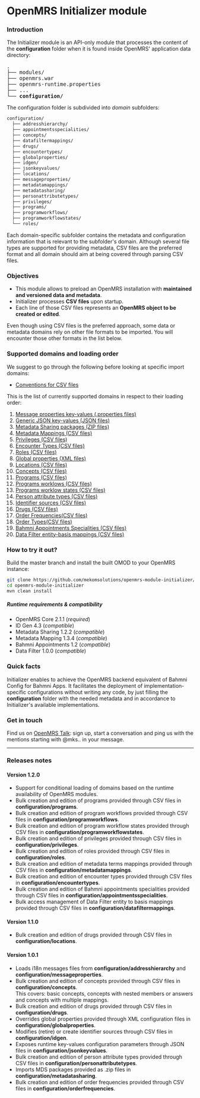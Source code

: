 # OpenMRS Initializer module
### Introduction
The Initializer module is an API-only module that processes the content of the **configuration** folder when it is found inside OpenMRS' application data directory:

<pre>
.
├── modules/
├── openmrs.war
├── openmrs-runtime.properties
├── ...
└── <b>configuration/</b>
</pre>
The configuration folder is subdivided into _domain_ subfolders:
```bash
configuration/
  ├── addresshierarchy/
  ├── appointmentsspecialities/
  ├── concepts/
  ├── datafiltermappings/
  ├── drugs/
  ├── encountertypes/
  ├── globalproperties/
  ├── idgen/
  ├── jsonkeyvalues/
  ├── locations/
  ├── messageproperties/
  ├── metadatamappings/ 
  ├── metadatasharing/ 
  ├── personattributetypes/ 
  ├── privileges/ 
  ├── programs/ 
  ├── programworkflows/
  ├── programworkflowstates/
  └── roles/
```  
Each domain-specific subfolder contains the metadata and configuration information that is relevant to the subfolder's domain. Although several file types are supported for providing metadata, CSV files are the preferred format and all domain should aim at being covered through parsing CSV files.

### Objectives
* This module allows to preload an OpenMRS installation with **maintained and versioned data and metadata**.
* Initializer processes **CSV files** upon startup.
* Each line of those CSV files represents an **OpenMRS object to be created or edited**.

Even though using CSV files is the preferred approach, some data or metadata domains rely on other file formats to be imported. You will encounter those other formats in the list below.

### Supported domains and loading order
We suggest to go through the following before looking at specific import domains:
* [Conventions for CSV files](readme/csv_conventions.md)

This is the list of currently supported domains in respect to their loading order:
1. [Message properties key-values (.properties files)](readme/messageproperties.md)
1. [Generic JSON key-values (JSON files)](readme/jsonkeyvalues.md)
1. [Metadata Sharing packages (ZIP files)](readme/mds.md)
1. [Metadata Mappings (CSV files)](readme/mdm.md)
1. [Privileges (CSV files)](readme/priv.md)
1. [Encounter Types (CSV files)](readme/et.md)
1. [Roles (CSV files)](readme/roles.md)
1. [Global properties (XML files)](readme/globalproperties.md)
1. [Locations (CSV files)](readme/loc.md)
1. [Concepts (CSV files)](readme/concepts.md)
1. [Programs (CSV files)](readme/prog.md)
1. [Programs worklows (CSV files)](readme/prog.md)
1. [Programs worklow states (CSV files)](readme/prog.md)
1. [Person attribute types (CSV files)](readme/pat.md)
1. [Identifier sources (CSV files)](readme/idgen.md)
1. [Drugs (CSV files)](readme/drugs.md)
1. [Order Frequencies(CSV files)](readme/freqs.md)
1. [Order Types(CSV files)](readme/ordertypes.md)
1. [Bahmni Appointments Specialities (CSV files)](readme/appointmentsspecialities.md)
1. [Data Filter entity-basis mappings (CSV files)](readme/datafiltermappings.md)

### How to try it out?
Build the master branch and install the built OMOD to your OpenMRS instance:
```bash
git clone https://github.com/mekomsolutions/openmrs-module-initializer/tree/master
cd openmrs-module-initializer
mvn clean install
```
##### Runtime requirements & compatibility
* OpenMRS Core 2.1.1 (*required*)
* ID Gen 4.3 (*compatible*)
* Metadata Sharing 1.2.2 (*compatible*)
* Metadata Mapping 1.3.4 (*compatible*)
* Bahmni Appointments 1.2 (*compatible*)
* Data Filter 1.0.0 (*compatible*)

### Quick facts
Initializer enables to achieve the OpenMRS backend equivalent of Bahmni Config for Bahmni Apps. It facilitates the deployment of implementation-specific configurations without writing any code, by just filling the **configuration** folder with the needed metadata and in accordance to Initializer's available implementations.

### Get in touch
Find us on [OpenMRS Talk](https://talk.openmrs.org/): sign up, start a conversation and ping us with the mentions starting with @mks.. in your message.

----

### Releases notes

#### Version 1.2.0
* Support for conditional loading of domains based on the runtime availability of OpenMRS modules.
* Bulk creation and edition of programs provided through CSV files in **configuration/programs**.
* Bulk creation and edition of program workflows provided through CSV files in **configuration/programworkflows**.
* Bulk creation and edition of program workflow states provided through CSV files in **configuration/programworkflowstates**.
* Bulk creation and edition of privileges provided through CSV files in **configuration/privileges**.
* Bulk creation and edition of roles provided through CSV files in **configuration/roles**.
* Bulk creation and edition of metadata terms mappings provided through CSV files in **configuration/metadatamappings**.
* Bulk creation and edition of encounter types provided through CSV files in **configuration/encountertypes**.
* Bulk creation and edition of Bahmni appointments specialities provided through CSV files in **configuration/appointmentsspecialities**.
* Bulk access management of Data Filter entity to basis mappings provided through CSV files in **configuration/datafiltermappings**.

#### Version 1.1.0
* Bulk creation and edition of drugs provided through CSV files in **configuration/locations**.

#### Version 1.0.1
* Loads i18n messages files from **configuration/addresshierarchy** and **configuration/messageproperties**.
* Bulk creation and edition of concepts provided through CSV files in **configuration/concepts**.<br/>This covers: basic concepts, concepts with nested members or answers and concepts with multiple mappings.
* Bulk creation and edition of drugs provided through CSV files in **configuration/drugs**.
* Overrides global properties provided through XML configuration files in **configuration/globalproperties**.
* Modifies (retire) or create identifier sources through CSV files in **configuration/idgen**.
* Exposes runtime key-values configuration parameters through JSON files in **configuration/jsonkeyvalues**.
* Bulk creation and edition of person attribute types provided through CSV files in **configuration/personattributetypes**.
* Imports MDS packages provided as .zip files in **configuration/metadatasharing**.
* Bulk creation and edition of order frequencies provided through CSV files in **configuration/orderfrequencies**.